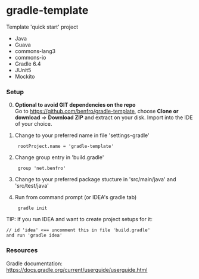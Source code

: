 # gradle-template
Template 'quick start' project
- Java
- Guava
- commons-lang3
- commons-io
- Gradle 6.4
- JUnit5
- Mockito  

### Setup

0. **Optional to avoid GIT dependencies on the repo** <br/>
Go to https://github.com/benfro/gradle-template, 
choose __Clone or download__ => __Download ZIP__ and extract on your disk.
Import into the IDE of your choice.

1. Change to your preferred name in file 'settings-gradle'

        rootProject.name = 'gradle-template'
    
2. Change group entry in 'build.gradle'

        group 'net.benfro'
    
3. Change to your preferred package stucture 
    in 'src/main/java' and 'src/test/java'
    
4. Run from command prompt (or IDEA's gradle tab)
    
        gradle init
    
    
TIP:
    If you run IDEA and want to create project setups for it:
    
    // id 'idea' <== uncomment this in file 'build.gradle'
    and run 'gradle idea'

### Resources

Gradle documentation: https://docs.gradle.org/current/userguide/userguide.html
